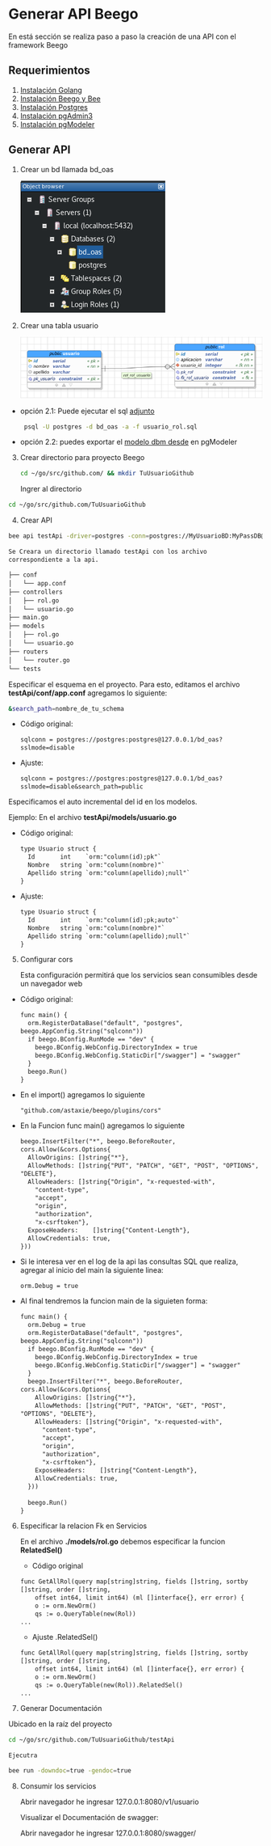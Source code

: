 # Generar API Beego

En está sección se realiza  paso a paso la creación de una API con el framework Beego


## Requerimientos

1. [Instalación Golang](/instalacion_de_herramientas/golang.md)
3. [Instalación Beego y Bee](/instalacion_de_herramientas/beego.md)
4. [Instalación Postgres](/instalacion_de_herramientas/postgres.md)
5. [Instalación pgAdmin3](/instalacion_de_herramientas/pgadmin3.md)
6. [Instalación pgModeler](/instalacion_de_herramientas/pgmodeler.md)

## Generar API

1. Crear un bd llamada bd_oas

    ![Crear BD](/generacion_de_apis/img/001.png)

2. Crear una tabla usuario

    ![Crear Tabla](/generacion_de_apis/img/002.png)

  - opción 2.1: Puede ejecutar el sql [adjunto](/generacion_de_apis/bd/usuario_rol.sql)

    ```bash
     psql -U postgres -d bd_oas -a -f usuario_rol.sql
    ```

  - opción 2.2: puedes exportar el [modelo dbm desde](/generacion_de_apis/bd/usuario_rol.dbm) en pgModeler


3. Crear directorio para proyecto Beego

    ```bash
    cd ~/go/src/github.com/ && mkdir TuUsuarioGithub
    ```

    Ingrer al directorio

  ```bash
  cd ~/go/src/github.com/TuUsuarioGithub
  ```

4. Crear API

  ```bash
  bee api testApi -driver=postgres -conn=postgres://MyUsuarioBD:MyPassDB@127.0.0.1/bd_oas?sslmode=disable
  ```

    Se Creara un directorio llamado testApi con los archivo correspondiente a la api.

  ```bash
  ├── conf
  │   └── app.conf
  ├── controllers
  │   ├── rol.go
  │   └── usuario.go
  ├── main.go
  ├── models
  │   ├── rol.go
  │   └── usuario.go
  ├── routers
  │   └── router.go
  └── tests
  ```

  Especificar el esquema en el proyecto. Para esto, editamos el archivo **testApi/conf/app.conf** agregamos lo siguiente:

  ```bash
  &search_path=nombre_de_tu_schema
  ```

  - Código original:

    ```golang
    sqlconn = postgres://postgres:postgres@127.0.0.1/bd_oas?sslmode=disable
    ```

  - Ajuste:

    ```golang
    sqlconn = postgres://postgres:postgres@127.0.0.1/bd_oas?sslmode=disable&search_path=public
    ```

  Especificamos el auto incremental del id en los modelos.

  Ejemplo: En el archivo **testApi/models/usuario.go**

  - Código original:

    ```golang
    type Usuario struct {
      Id       int    `orm:"column(id);pk"`
      Nombre   string `orm:"column(nombre)"`
      Apellido string `orm:"column(apellido);null"`
    }
    ```

  - Ajuste:

    ```golang
    type Usuario struct {
      Id       int    `orm:"column(id);pk;auto"`
      Nombre   string `orm:"column(nombre)"`
      Apellido string `orm:"column(apellido);null"`
    }
    ```

5. Configurar cors

    Esta configuración permitirá que los servicios sean consumibles desde un navegador web

  - Código original:

    ```golang
    func main() {
      orm.RegisterDataBase("default", "postgres", beego.AppConfig.String("sqlconn"))
      if beego.BConfig.RunMode == "dev" {
      	beego.BConfig.WebConfig.DirectoryIndex = true
      	beego.BConfig.WebConfig.StaticDir["/swagger"] = "swagger"
      }
      beego.Run()
    }
    ```

  - En el import() agregamos lo siguiente

    ```golang
    "github.com/astaxie/beego/plugins/cors"
    ```

  - En la Funcion func main() agregamos lo siguiente

    ```golang
    beego.InsertFilter("*", beego.BeforeRouter, cors.Allow(&cors.Options{
      AllowOrigins: []string{"*"},
      AllowMethods: []string{"PUT", "PATCH", "GET", "POST", "OPTIONS", "DELETE"},
      AllowHeaders: []string{"Origin", "x-requested-with",
        "content-type",
        "accept",
        "origin",
        "authorization",
        "x-csrftoken"},
      ExposeHeaders:    []string{"Content-Length"},
      AllowCredentials: true,
    }))
    ```

  - Si le interesa ver en el log de la api las consultas SQL que realiza, agregar al inicio del main la siguiente linea:

    ```golang
    orm.Debug = true
    ```

  - Al final tendremos la funcion main de la siguieten forma:

    ```golang
    func main() {
      orm.Debug = true
      orm.RegisterDataBase("default", "postgres", beego.AppConfig.String("sqlconn"))
      if beego.BConfig.RunMode == "dev" {
      	beego.BConfig.WebConfig.DirectoryIndex = true
      	beego.BConfig.WebConfig.StaticDir["/swagger"] = "swagger"
      }
      beego.InsertFilter("*", beego.BeforeRouter, cors.Allow(&cors.Options{
        AllowOrigins: []string{"*"},
        AllowMethods: []string{"PUT", "PATCH", "GET", "POST", "OPTIONS", "DELETE"},
        AllowHeaders: []string{"Origin", "x-requested-with",
          "content-type",
          "accept",
          "origin",
          "authorization",
          "x-csrftoken"},
        ExposeHeaders:    []string{"Content-Length"},
        AllowCredentials: true,
      }))

      beego.Run()
    }
    ```

6. Especificar la relacion Fk en Servicios

    En el archivo **./models/rol.go** debemos especificar la funcion **RelatedSel()**

    - Código original

    ```golang
    func GetAllRol(query map[string]string, fields []string, sortby []string, order []string,
    	offset int64, limit int64) (ml []interface{}, err error) {
    	o := orm.NewOrm()
    	qs := o.QueryTable(new(Rol))
    ...
    ```
    - Ajuste .RelatedSel()

    ```golang
    func GetAllRol(query map[string]string, fields []string, sortby []string, order []string,
    	offset int64, limit int64) (ml []interface{}, err error) {
    	o := orm.NewOrm()
    	qs := o.QueryTable(new(Rol)).RelatedSel()
    ...
    ```

7. Generar Documentación

  Ubicado en la raíz del proyecto

  ```bash
  cd ~/go/src/github.com/TuUsuarioGithub/testApi
  ```

    Ejecutra

  ```bash
  bee run -downdoc=true -gendoc=true
  ```

8. Consumir los servicios

    Abrir navegador he ingresar 127.0.0.1:8080/v1/usuario

    Visualizar el Documentación de swagger:

    Abrir navegador he ingresar 127.0.0.1:8080/swagger/
